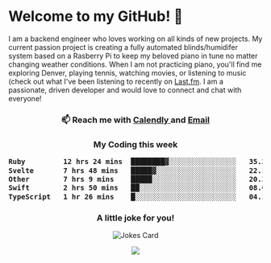 <h1> Welcome to my GitHub! 👋 </h1>


  I am a backend engineer who loves working on all kinds of new projects. My current passion project is creating a fully automated blinds/humidifer system based on a Rasberry Pi to keep my beloved piano in tune no matter changing weather conditions. When I am not practicing piano, you'll find me exploring Denver, playing tennis, watching movies, or listening to music (check out what I've been listening to recently on [Last.fm](https://www.last.fm/user/mballa000). I am a passionate, driven developer and would love to connect and chat with everyone!

<h3 align = "center"> 📫 Reach me with <a href = "https://calendly.com/msbrandt00/30min"> Calendly </a> and <a href="mailto:msbrandt00@gmail.com">Email</a> 
 </h3>


 
<div align = "center"
[![Anurag's GitHub stats](https://github-readme-stats.vercel.app/api?username=mbrandt00)](https://github.com/anuraghazra/github-readme-stats)
          </div>
<h3 align="center">
  My Coding this week
<!--START_SECTION:waka-->

```txt
Ruby         12 hrs 24 mins  ████████▓░░░░░░░░░░░░░░░░   35.22 %
Svelte       7 hrs 48 mins   █████▓░░░░░░░░░░░░░░░░░░░   22.16 %
Other        7 hrs 9 mins    █████░░░░░░░░░░░░░░░░░░░░   20.35 %
Swift        2 hrs 50 mins   ██░░░░░░░░░░░░░░░░░░░░░░░   08.09 %
TypeScript   1 hr 26 mins    █░░░░░░░░░░░░░░░░░░░░░░░░   04.10 %
```

<!--END_SECTION:waka-->

### A little joke for you!

![Jokes Card](https://readme-jokes.vercel.app/api?hideBorder)

<a href="https://www.linkedin.com/in/mbrandt00/"><img src="https://img.shields.io/badge/linkedin-%230077B5.svg?&style=for-the-badge&logo=linkedin&logoColor=white" /></a>
